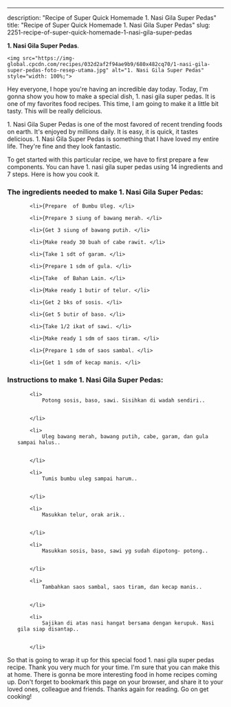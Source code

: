 ---
description: "Recipe of Super Quick Homemade 1. Nasi Gila Super Pedas"
title: "Recipe of Super Quick Homemade 1. Nasi Gila Super Pedas"
slug: 2251-recipe-of-super-quick-homemade-1-nasi-gila-super-pedas

<p>
	<strong>1. Nasi Gila Super Pedas</strong>. 
	
</p>
<p>
	
	<img src="https://img-global.cpcdn.com/recipes/032d2af2f94ae9b9/680x482cq70/1-nasi-gila-super-pedas-foto-resep-utama.jpg" alt="1. Nasi Gila Super Pedas" style="width: 100%;">
	
	
</p>
<p>
	Hey everyone, I hope you're having an incredible day today. Today, I'm gonna show you how to make a special dish, 1. nasi gila super pedas. It is one of my favorites food recipes. This time, I am going to make it a little bit tasty. This will be really delicious.
</p>
	
<p>
	1. Nasi Gila Super Pedas is one of the most favored of recent trending foods on earth. It's enjoyed by millions daily. It is easy, it is quick, it tastes delicious. 1. Nasi Gila Super Pedas is something that I have loved my entire life. They're fine and they look fantastic.
</p>
<p>
	
</p>

<p>
To get started with this particular recipe, we have to first prepare a few components. You can have 1. nasi gila super pedas using 14 ingredients and 7 steps. Here is how you cook it.
</p>

<h3>The ingredients needed to make 1. Nasi Gila Super Pedas:</h3>

<ol>
	
		<li>{Prepare  of Bumbu Uleg. </li>
	
		<li>{Prepare 3 siung of bawang merah. </li>
	
		<li>{Get 3 siung of bawang putih. </li>
	
		<li>{Make ready 30 buah of cabe rawit. </li>
	
		<li>{Take 1 sdt of garam. </li>
	
		<li>{Prepare 1 sdm of gula. </li>
	
		<li>{Take  of Bahan Lain. </li>
	
		<li>{Make ready 1 butir of telur. </li>
	
		<li>{Get 2 bks of sosis. </li>
	
		<li>{Get 5 butir of baso. </li>
	
		<li>{Take 1/2 ikat of sawi. </li>
	
		<li>{Make ready 1 sdm of saos tiram. </li>
	
		<li>{Prepare 1 sdm of saos sambal. </li>
	
		<li>{Get 1 sdm of kecap manis. </li>
	
</ol>
<p>
	
</p>

<h3>Instructions to make 1. Nasi Gila Super Pedas:</h3>

<ol>
	
		<li>
			Potong sosis, baso, sawi. Sisihkan di wadah sendiri..
			
			
		</li>
	
		<li>
			Uleg bawang merah, bawang putih, cabe, garam, dan gula sampai halus..
			
			
		</li>
	
		<li>
			Tumis bumbu uleg sampai harum..
			
			
		</li>
	
		<li>
			Masukkan telur, orak arik..
			
			
		</li>
	
		<li>
			Masukkan sosis, baso, sawi yg sudah dipotong- potong..
			
			
		</li>
	
		<li>
			Tambahkan saos sambal, saos tiram, dan kecap manis..
			
			
		</li>
	
		<li>
			Sajikan di atas nasi hangat bersama dengan kerupuk. Nasi gila siap disantap..
			
			
		</li>
	
</ol>

<p>
	
</p>

<p>
	So that is going to wrap it up for this special food 1. nasi gila super pedas recipe. Thank you very much for your time. I'm sure that you can make this at home. There is gonna be more interesting food in home recipes coming up. Don't forget to bookmark this page on your browser, and share it to your loved ones, colleague and friends. Thanks again for reading. Go on get cooking!
</p>
